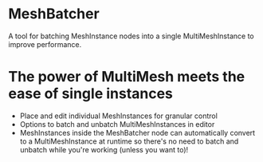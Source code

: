 # MeshBatcher
 A tool for batching MeshInstance nodes into a single MultiMeshInstance to improve performance.

# The power of MultiMesh meets the ease of single instances
- Place and edit individual MeshInstances for granular control
- Options to batch and unbatch MultiMeshInstances in editor
- MeshInstances inside the MeshBatcher node can automatically convert to a MultiMeshInstance at runtime so there's no need to batch and unbatch while you're working (unless you want to)!
